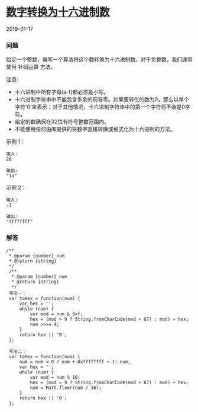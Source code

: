 # [数字转换为十六进制数](https://leetcode-cn.com/problems/convert-a-number-to-hexadecimal)
2019-01-17

### 问题

给定一个整数，编写一个算法将这个数转换为十六进制数。对于负整数，我们通常使用 补码运算 方法。

注意:

* 十六进制中所有字母(a-f)都必须是小写。
* 十六进制字符串中不能包含多余的前导零。如果要转化的数为0，那么以单个字符'0'来表示；对于其他情况，十六进制字符串中的第一个字符将不会是0字符。
* 给定的数确保在32位有符号整数范围内。
* 不能使用任何由库提供的将数字直接转换或格式化为十六进制的方法。

示例 1：

```
输入:
26

输出:
"1a"
```
示例 2：

```
输入:
-1

输出:
"ffffffff"
```

### 解答

```
/**
 * @param {number} num
 * @return {string}
 */
 /**
  * @param {number} num
  * @return {string}
  */
 写法一：
 var toHex = function(num) {
     var hex = '';
     while (num) {
         var mod = num & 0xf;
         hex = (mod > 9 ? String.fromCharCode(mod + 87) : mod) + hex;
         num >>>= 4;
     }
     return hex || '0';
 };

 写法二：
 var toHex = function(num) {
     num = num < 0 ? num + 0xffffffff + 1: num;
     var hex = '';
     while (num) {
         var mod = num % 16;
         hex = (mod > 9 ? String.fromCharCode(mod + 87) : mod) + hex;
         num = Math.floor(num / 16);
     }
     return hex || '0';
 };

```